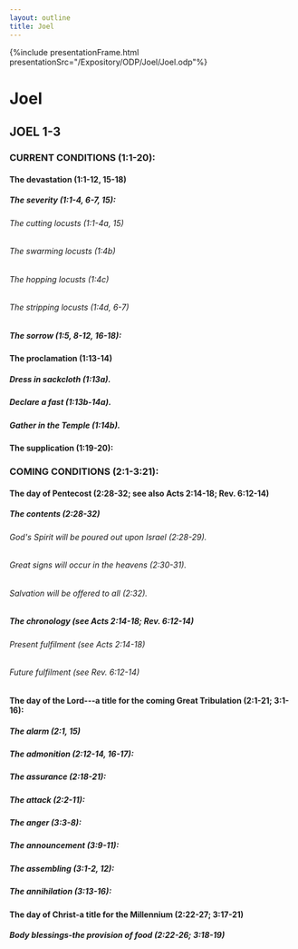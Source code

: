 ```yaml
---
layout: outline
title: Joel
---
```

{%include presentationFrame.html presentationSrc="/Expository/ODP/Joel/Joel.odp"%}

# Joel
## JOEL 1-3
###  CURRENT CONDITIONS (1:1-20): 
####  The devastation (1:1-12, 15-18) 
#####  The severity (1:1-4, 6-7, 15): 
######  The cutting locusts (1:1-4a, 15) 
######  The swarming locusts (1:4b) 
######  The hopping locusts (1:4c) 
######  The stripping locusts (1:4d, 6-7) 
#####  The sorrow (1:5, 8-12, 16-18): 
####  The proclamation (1:13-14) 
#####  Dress in sackcloth (1:13a). 
#####  Declare a fast (1:13b-14a). 
#####  Gather in the Temple (1:14b). 
####  The supplication (1:19-20): 
###  COMING CONDITIONS (2:1-3:21): 
####  The day of Pentecost (2:28-32; see also Acts 2:14-18; Rev. 6:12-14) 
#####  The contents (2:28-32) 
######  God\'s Spirit will be poured out upon Israel (2:28-29). 
######  Great signs will occur in the heavens (2:30-31). 
######  Salvation will be offered to all (2:32). 
#####  The chronology (see Acts 2:14-18; Rev. 6:12-14) 
######  Present fulfilment (see Acts 2:14-18) 
######  Future fulfilment (see Rev. 6:12-14) 
####  The day of the Lord\-\--a title for the coming Great Tribulation (2:1-21; 3:1-16): 
#####  The alarm (2:1, 15) 
#####  The admonition (2:12-14, 16-17): 
#####  The assurance (2:18-21): 
#####  The attack (2:2-11): 
#####  The anger (3:3-8): 
#####  The announcement (3:9-11): 
#####  The assembling (3:1-2, 12): 
#####  The annihilation (3:13-16): 
####  The day of Christ-a title for the Millennium (2:22-27; 3:17-21) 
#####  Body blessings-the provision of food (2:22-26; 3:18-19) 
